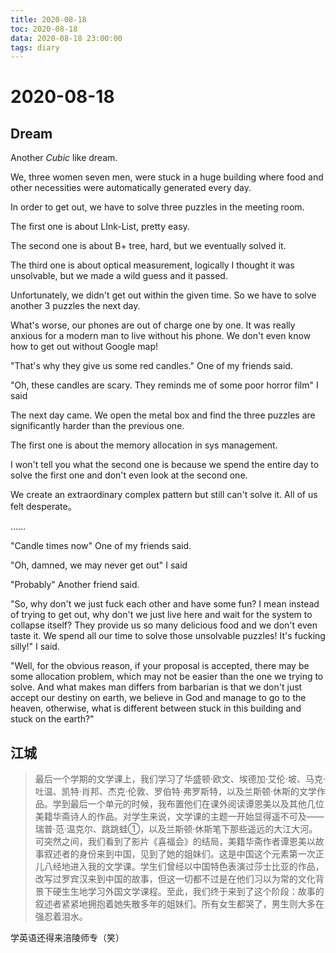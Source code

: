 ```yaml
---
title: 2020-08-18
toc: 2020-08-18
data: 2020-08-18 23:00:00
tags: diary
---
```



# 2020-08-18

## Dream

Another *Cubic* like dream.

We, three women seven men, were stuck in a huge building where food and other necessities were automatically generated every day.

In order to get out, we have to solve three puzzles in the meeting room.

The first one is about LInk-List, pretty easy.

The second one is about B+ tree, hard, but we eventually solved it.

The third one is about optical measurement, logically I thought it was unsolvable, but we made a wild guess and it passed.

Unfortunately, we didn't get out within the given time. So we have to solve another 3 puzzles the next day.

What's worse, our phones are out of charge one by one. It was really anxious for a modern man to live without his phone. We don't even know how to get out without Google map!

"That's why they give us some red candles." One of my friends said.

"Oh, these candles are scary. They reminds me of some poor horror film" I said

The next day came. We open the metal box and find the three puzzles are significantly harder than the previous one.

The first one is about the memory allocation in sys management.

I won't tell you what the second one is because we spend the entire day to solve the first one and don't even look at the second one.

We create an extraordinary complex pattern but still can't solve it. All of us felt desperate。

……

"Candle times now" One of my friends said.

"Oh, damned, we may never get out" I said

"Probably" Another friend said.

"So, why don't we just fuck each other and have some fun? I mean instead of trying to get out, why don't we just live here and wait for the system to collapse itself? They provide us so many delicious food and we don't even taste it. We spend all our time to solve those unsolvable puzzles! It's fucking silly!" I said.

"Well, for the obvious reason, if your proposal is accepted, there may be some allocation problem, which may not be easier than the one we trying to solve. And what makes man differs from barbarian is that we don't just accept our destiny on earth, we believe in God and manage to go to the heaven, otherwise, what is different between stuck in this building and stuck on the earth?" 

## 江城



> 最后一个学期的文学课上，我们学习了华盛顿·欧文、埃德加·艾伦·坡、马克·吐温、凯特·肖邦、杰克·伦敦、罗伯特·弗罗斯特，以及兰斯顿·休斯的文学作品。学到最后一个单元的时候，我布置他们在课外阅读谭恩美以及其他几位美籍华斋诗人的作品。对学生来说，文学课的主题一开始显得遥不可及——瑞普·范·温克尔、跳跳蛙①，以及兰斯顿·休斯笔下那些遥远的大江大河。可突然之间，我们看到了影片《喜福会》的结局，美籍华斋作者谭恩美以故事叙述者的身份来到中国，见到了她的姐妹们。这是中国这个元素第一次正儿八经地进入我的文学课。学生们曾经以中国特色表演过莎士比亚的作品，改写过罗宾汉来到中国的故事，但这一切都不过是在他们习以为常的文化背景下硬生生地学习外国文学课程。至此，我们终于来到了这个阶段：故事的叙述者紧紧地拥抱着她失散多年的姐妹们。所有女生都哭了，男生则大多在强忍着泪水。



学英语还得来涪陵师专（笑）
